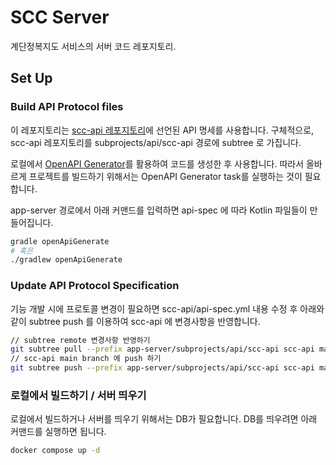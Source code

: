 # SCC Server

계단정복지도 서비스의 서버 코드 레포지토리.

## Set Up

### Build API Protocol files

이 레포지토리는 [scc-api 레포지토리](https://github.com/Stair-Crusher-Club/scc-api)에 선언된 API 명세를 사용합니다.
구체적으로, scc-api 레포지토리를 subprojects/api/scc-api 경로에 subtree 로 가집니다.

로컬에서 [OpenAPI Generator](https://openapi-generator.tech/docs/generators/kotlin/)를 활용하여 코드를 생성한 후 사용합니다.
따라서 올바르게 프로젝트를 빌드하기 위해서는 OpenAPI Generator task를 실행하는 것이 필요합니다.

app-server 경로에서 아래 커맨드를 입력하면 api-spec 에 따라 Kotlin 파일들이 만들어집니다.
```bash
gradle openApiGenerate
# 혹은
./gradlew openApiGenerate
```

### Update API Protocol Specification

기능 개발 시에 프로토콜 변경이 필요하면 scc-api/api-spec.yml 내용 수정 후 아래와 같이 subtree push 를 이용하여 scc-api 에 변경사항을 반영합니다.
```bash
// subtree remote 변경사항 반영하기
git subtree pull --prefix app-server/subprojects/api/scc-api scc-api main
// scc-api main branch 에 push 하기
git subtree push --prefix app-server/subprojects/api/scc-api scc-api main
```

### 로컬에서 빌드하기 / 서버 띄우기

로컬에서 빌드하거나 서버를 띄우기 위해서는 DB가 필요합니다.
DB를 띄우려면 아래 커맨드를 실행하면 됩니다.
```bash
docker compose up -d
```
